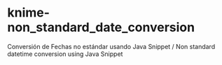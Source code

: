 # knime-non_standard_date_conversion
Conversión de Fechas no estándar usando Java Snippet / Non standard datetime conversion using Java Snippet
